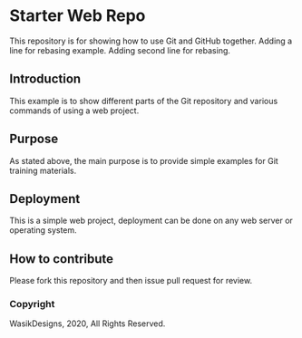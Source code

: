 # Starter Web Repo

This repository is for showing how to use Git and GitHub together. Adding a line for rebasing example. Adding second line for rebasing.

## Introduction

This example is to show different parts of the Git repository and various commands of using a web project.

## Purpose

As stated above, the main purpose is to provide simple examples for Git training materials.

## Deployment

This is a simple web project, deployment can be done on any web server or operating system.

## How to contribute

Please fork this repository and then issue pull request for review.

### Copyright

WasikDesigns, 2020, All Rights Reserved.